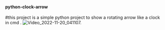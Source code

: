 #### python-clock-arrow
#this project is a simple python project to show a rotating arrow like a clock in cmd .
<gif>
  <img alt="Video_2022-11-20_041107." src="https://github.com/HossamAS/python-clock-arrow/Video_2022-11-20_041107.gif">
</gif>
